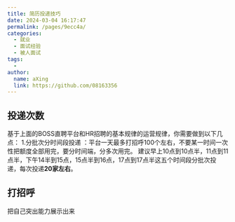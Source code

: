 ```yaml
---
title: 简历投递技巧
date: 2024-03-04 16:17:47
permalink: /pages/9ecc4a/
categories:
  - 就业
  - 面试经验
  - 被人面试
tags:
  - 
author: 
  name: aXing
  link: https://github.com/08163356
---
```

## 投递次数

基于上面的BOSS直聘平台和HR招聘的基本规律的运营规律，你需要做到以下几点： 1.分批次分时间段投递 ：平台一天最多打招呼100个左右，不要某一时间一次性把额度全部用完，要分时间端，分多次用完。 建议早上10点到10点半，11点到11点半，下午14半到15点，15点半到16点，17点到17点半这五个时间段分批次投递，每次投递**20家左右**。

## 打招呼

把自己突出能力展示出来

